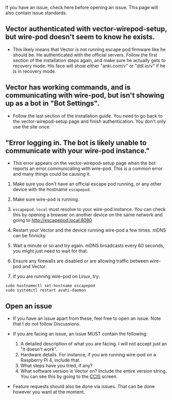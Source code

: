 If you have an issue, check here before opening an issue. This page will also contain issue standards.

## Vector authenticated with vector-wirepod-setup, but wire-pod doesn't seem to know he exists.

-   This likely means that Vector is not running escape pod firmware like he should be. He authenticated with the official servers. Follow the first section of the installation steps again, and make sure he actually gets to recovery mode. His face will show either "anki.com/v" or "ddl.io/v" if he is in recovery mode.

## Vector has working commands, and is communicating with wire-pod, but isn't showing up as a bot in "Bot Settings".

-   Follow the last section of the installation guide. You need to go back to the vector-wirepod-setup page and finish authentication. You don't only use the site once.

## "Error logging in. The bot is likely unable to communicate with your wire-pod instance."

-   This error appears on the vector-wirepod-setup page when the bot reports an error communicating with wire-pod. This is a common error and many things could be causing it.

1. Make sure you don't have an official escape pod running, or any other device with the hostname `escapepod`.

2. Make sure wire-pod is running.

3. `escapepod.local` must resolve to your wire-pod instance. You can check this by opening a browser on another device on the same network and going to http://escapepod.local:8080

4. Restart your Vector and the device running wire-pod a few times. mDNS can be finnicky.

5. Wait a minute or so and try again. mDNS broadcasts every 60 seconds, you might just need to wait for that.

6. Ensure any firewalls are disabled or are allowing traffic between wire-pod and Vector.

7. If you are running wire-pod on Linux, try:

```
sudo hostnamectl set-hostname escapepod
sudo systemctl restart avahi-daemon
```

## Open an issue

-   If you have an issue apart from these, feel free to open an issue. Note that I do not follow Discussions.

-   If you are facing an issue, an issue MUST contain the following:

    1.   A detailed description of what you are facing. I will not accept just an "it doesn't work".
    2.   Hardware details. For instance, if you are running wire-pod on a Raspberry Pi 4, include that.
    3.   What steps have you tried, if any?
    4.   What software version is Vector on? Include the entire version string. You can see this by going to the [CCIS](https://support.digitaldreamlabs.com/article/531-vector-ccis) screen.

-   Feature requests should also be done via issues. That can be done however you want at the moment.